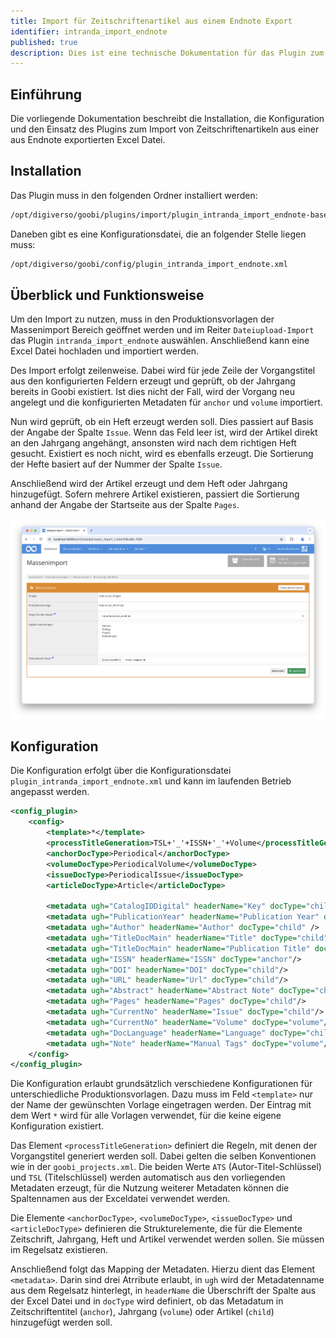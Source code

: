 ```yaml
---
title: Import für Zeitschriftenartikel aus einem Endnote Export
identifier: intranda_import_endnote
published: true
description: Dies ist eine technische Dokumentation für das Plugin zum Import von Zeitungsartikeln inklusive Zusammenführung mit vorhandenen Prozessen.
---
```

## Einführung
Die vorliegende Dokumentation beschreibt die Installation, die Konfiguration und den Einsatz des Plugins zum Import von Zeitschriftenartikeln aus einer aus Endnote exportierten Excel Datei.


## Installation
Das Plugin muss in den folgenden Ordner installiert werden:

```bash
/opt/digiverso/goobi/plugins/import/plugin_intranda_import_endnote-base.jar
```

Daneben gibt es eine Konfigurationsdatei, die an folgender Stelle liegen muss:

```bash
/opt/digiverso/goobi/config/plugin_intranda_import_endnote.xml
```


## Überblick und Funktionsweise
Um den Import zu nutzen, muss in den Produktionsvorlagen der Massenimport Bereich geöffnet werden und im Reiter `Dateiupload-Import` das Plugin `intranda_import_endnote` auswählen. Anschließend kann eine Excel Datei hochladen und importiert werden.

Des Import erfolgt zeilenweise. Dabei wird für jede Zeile der Vorgangstitel aus den konfigurierten Feldern erzeugt und geprüft, ob der Jahrgang bereits in Goobi existiert. Ist dies nicht der Fall, wird der Vorgang neu angelegt und die konfigurierten Metadaten für `anchor` und `volume` importiert.

Nun wird geprüft, ob ein Heft erzeugt werden soll. Dies passiert auf Basis der Angabe der Spalte `Issue`. Wenn das Feld leer ist, wird der Artikel direkt an den Jahrgang angehängt, ansonsten wird nach dem richtigen Heft gesucht. Existiert es noch nicht, wird es ebenfalls erzeugt. Die Sortierung der Hefte basiert auf der Nummer der Spalte `Issue`.

Anschließend wird der Artikel erzeugt und dem Heft oder Jahrgang hinzugefügt. Sofern mehrere Artikel existieren, passiert die Sortierung anhand der Angabe der Startseite aus der Spalte `Pages`.

![Auswahl des Plugins zur Durchführung des Imports](screen1_de.png)

## Konfiguration
Die Konfiguration erfolgt über die Konfigurationsdatei `plugin_intranda_import_endnote.xml` und kann im laufenden Betrieb angepasst werden.

```xml
<config_plugin>
    <config>
        <template>*</template>
        <processTitleGeneration>TSL+'_'+ISSN+'_'+Volume</processTitleGeneration>
        <anchorDocType>Periodical</anchorDocType>
        <volumeDocType>PeriodicalVolume</volumeDocType>
        <issueDocType>PeriodicalIssue</issueDocType>
        <articleDocType>Article</articleDocType>

        <metadata ugh="CatalogIDDigital" headerName="Key" docType="child"/>
        <metadata ugh="PublicationYear" headerName="Publication Year" docType="volume"/>
        <metadata ugh="Author" headerName="Author" docType="child" />
        <metadata ugh="TitleDocMain" headerName="Title" docType="child"/>
        <metadata ugh="TitleDocMain" headerName="Publication Title" docType="anchor"/>
        <metadata ugh="ISSN" headerName="ISSN" docType="anchor"/>
        <metadata ugh="DOI" headerName="DOI" docType="child"/>
        <metadata ugh="URL" headerName="Url" docType="child"/>
        <metadata ugh="Abstract" headerName="Abstract Note" docType="child"/>
        <metadata ugh="Pages" headerName="Pages" docType="child"/>
        <metadata ugh="CurrentNo" headerName="Issue" docType="child"/>
        <metadata ugh="CurrentNo" headerName="Volume" docType="volume"/>
        <metadata ugh="DocLanguage" headerName="Language" docType="child"/>
        <metadata ugh="Note" headerName="Manual Tags" docType="volume"/>
    </config>
</config_plugin>
```

Die Konfiguration erlaubt grundsätzlich verschiedene Konfigurationen für unterschiedliche Produktionsvorlagen. Dazu muss im Feld `<template>` nur der Name der gewünschten Vorlage eingetragen werden. Der Eintrag mit dem Wert `*` wird für alle Vorlagen verwendet, für die keine eigene Konfiguration existiert.

Das Element `<processTitleGeneration>` definiert die Regeln, mit denen der Vorgangstitel generiert werden soll. Dabei gelten die selben Konventionen wie in der `goobi_projects.xml`. Die beiden Werte `ATS` (Autor-Titel-Schlüssel) und `TSL` (Titelschlüssel) werden automatisch aus den vorliegenden Metadaten erzeugt, für die Nutzung weiterer Metadaten können die Spaltennamen aus der Exceldatei verwendet werden.

Die Elemente `<anchorDocType>`, `<volumeDocType>`, `<issueDocType>` und `<articleDocType>` definieren die Strukturelemente, die für die Elemente Zeitschrift, Jahrgang, Heft und Artikel verwendet werden sollen. Sie müssen im Regelsatz existieren.

Anschließend folgt das Mapping der Metadaten. Hierzu dient das Element `<metadata>`. Darin sind drei Atrribute erlaubt, in `ugh` wird der Metadatenname aus dem Regelsatz hinterlegt, in `headerName` die Überschrift der Spalte aus der Excel Datei und in `docType` wird definiert, ob das Metadatum in Zeitschriftentitel (`anchor`), Jahrgang (`volume`) oder Artikel (`child`) hinzugefügt werden soll.
